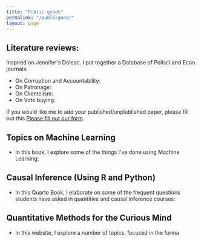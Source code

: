 ```yaml
---
title: "Public goods"
permalink: "/publicgood/"
layout: page
---
```


## Literature reviews: 

Inspired on Jennifer's Doleac. I put together a Database of Polisci and Econ journals: 

 - On Corruption and Accountability:
 - On Patronage:
 - On Clientelism:
 - On Vote buying: 

If you would like me to add your published/unplublished paper, please fill out this [Please fill out our form](https://docs.google.com/forms/d/e/1FAIpQLSd1Erf2ql-jXfvQhsjt3Wwn7uxhehd7/viewform?embedded=true). 

## Topics on Machine Learning

- In this book, I explore some of the things I've done using Machine Learning: 

## Causal Inference (Using R and Python)

- In this Quarto Book, I elaborate on some of the frequent questions students have asked in quantitive and causal inference courses: 

## Quantitative Methods for the Curious Mind

- In this website, I explore a number of topics, focused in the forma

